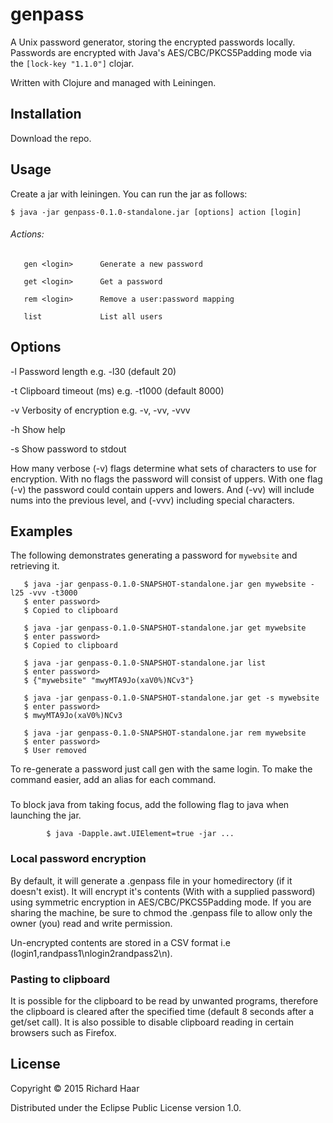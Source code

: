 # genpass

A Unix password generator, storing the encrypted passwords locally. Passwords are encrypted with Java's AES/CBC/PKCS5Padding mode via the `[lock-key "1.1.0"]` clojar.

Written with Clojure and managed with Leiningen.

## Installation

Download the repo.

## Usage

Create a jar with leiningen. You can run the jar as follows:

    $ java -jar genpass-0.1.0-standalone.jar [options] action [login]


###### Actions:
       gen <login>      Generate a new password

       get <login>      Get a password

       rem <login>      Remove a user:password mapping

       list             List all users


## Options

-l      Password length         e.g. -l30       (default 20)

-t      Clipboard timeout (ms)  e.g. -t1000     (default 8000)

-v      Verbosity of encryption e.g. -v, -vv, -vvv

-h      Show help

-s      Show password to stdout

How many verbose (-v) flags determine what sets of characters to use for encryption. With no flags the password will consist of uppers. With one flag (-v) the password could contain  uppers and lowers. And (-vv) will include nums into the previous level, and (-vvv) including special characters.

## Examples

The following demonstrates generating a password for `mywebsite` and retrieving it.

```
   $ java -jar genpass-0.1.0-SNAPSHOT-standalone.jar gen mywebsite -l25 -vvv -t3000
   $ enter password>
   $ Copied to clipboard

   $ java -jar genpass-0.1.0-SNAPSHOT-standalone.jar get mywebsite
   $ enter password>
   $ Copied to clipboard

   $ java -jar genpass-0.1.0-SNAPSHOT-standalone.jar list
   $ enter password>
   $ {"mywebsite" "mwyMTA9Jo(xaV0%)NCv3"}

   $ java -jar genpass-0.1.0-SNAPSHOT-standalone.jar get -s mywebsite
   $ enter password>
   $ mwyMTA9Jo(xaV0%)NCv3

   $ java -jar genpass-0.1.0-SNAPSHOT-standalone.jar rem mywebsite
   $ enter password>
   $ User removed
```

To re-generate a password just call gen with the same login. To make the command easier, add an alias for each command.

###

To block java from taking focus, add the following flag to java when launching the jar.

```
        $ java -Dapple.awt.UIElement=true -jar ... 
```

### Local password encryption

By default, it will generate a .genpass file in your homedirectory (if it doesn't exist). It will encrypt it's contents (With  with a supplied password) using symmetric encryption in AES/CBC/PKCS5Padding mode. If you are sharing the machine, be sure to chmod the .genpass file to allow only the owner (you) read and write permission.

Un-encrypted contents are stored in a CSV format i.e (login1,randpass1\nlogin2randpass2\n).

### Pasting to clipboard

It is possible for the clipboard to be read by unwanted programs, therefore the clipboard is cleared after the specified time (default 8 seconds after a get/set call). It is also possible to disable clipboard reading in certain browsers such as Firefox.
 

## License

Copyright © 2015 Richard Haar

Distributed under the Eclipse Public License version 1.0.
